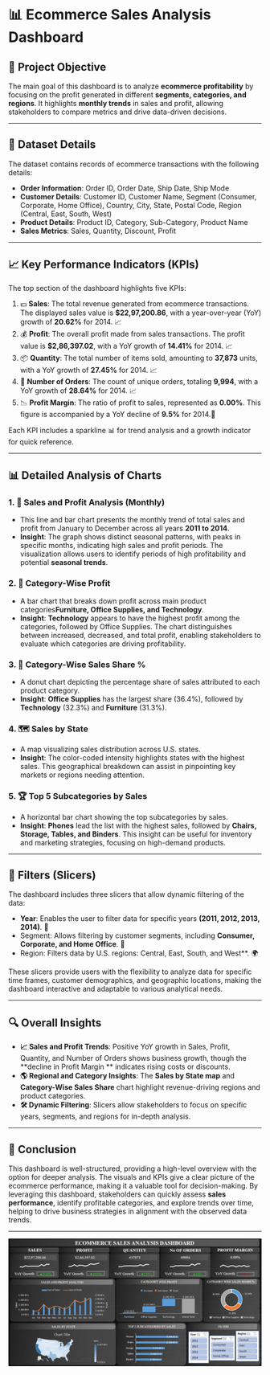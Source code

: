 # 📊 Ecommerce Sales Analysis Dashboard

## 🎯 Project Objective

The main goal of this dashboard is to analyze **ecommerce profitability** by focusing on the profit generated in different **segments, categories, and regions**. It highlights **monthly trends** in sales and profit, allowing stakeholders to compare metrics and drive data-driven decisions.

---

## 📄 Dataset Details

The dataset contains records of ecommerce transactions with the following details:

- **Order Information**: Order ID, Order Date, Ship Date, Ship Mode
- **Customer Details**: Customer ID, Customer Name, Segment (Consumer, Corporate, Home Office), Country, City, State, Postal Code, Region (Central, East, South, West)
- **Product Details**: Product ID, Category, Sub-Category, Product Name
- **Sales Metrics**: Sales, Quantity, Discount, Profit

---

## 📈 Key Performance Indicators (KPIs)

The top section of the dashboard highlights five KPIs:

1. 💵 **Sales**: The total revenue generated from ecommerce transactions. The displayed sales value is **$22,97,200.86**, with a year-over-year (YoY) growth of **20.62%** for 2014. 📈
2. 💰 **Profit**: The overall profit made from sales transactions. The profit value is **$2,86,397.02**, with a YoY growth of **14.41%** for 2014. 📈
3. 📦 **Quantity**: The total number of items sold, amounting to **37,873** units, with a YoY growth of **27.45%** for 2014. 📈
4. 📑 **Number of Orders**: The count of unique orders, totaling **9,994**, with a YoY growth of **28.64%** for 2014. 📈
5. 📉 **Profit Margin**: The ratio of profit to sales, represented as **0.00%**. This figure is accompanied by a YoY decline of **9.5%** for 2014.🔻

Each KPI includes a sparkline 📊 for trend analysis and a growth indicator for quick reference.

---

## 📊 Detailed Analysis of Charts

### 1. 📅 Sales and Profit Analysis (Monthly)
   - This line and bar chart presents the monthly trend of total sales and profit from January to December across all years **2011 to 2014**.
   - **Insight**: The graph shows distinct seasonal patterns, with peaks in specific months, indicating high sales and profit periods. The visualization allows users to identify periods of high profitability and potential **seasonal trends**.

### 2. 📂 Category-Wise Profit
   - A bar chart that breaks down profit across main product categories**Furniture, Office Supplies, and Technology**.
   - **Insight**: **Technology** appears to have the highest profit among the categories, followed by Office Supplies. The chart distinguishes between increased, decreased, and total profit, enabling stakeholders to evaluate which categories are driving profitability.

### 3. 🥧 Category-Wise Sales Share %
   - A donut chart depicting the percentage share of sales attributed to each product category.
   - **Insight**: **Office Supplies** has the largest share (36.4%), followed by **Technology** (32.3%) and **Furniture** (31.3%).

### 4. 🗺️ Sales by State
   - A map visualizing sales distribution across U.S. states.
   - **Insight**: The color-coded intensity highlights states with the highest sales. This geographical breakdown can assist in pinpointing key markets or regions needing attention.

### 5. 🏆 Top 5 Subcategories by Sales
   - A horizontal bar chart showing the top subcategories by sales.
   - **Insight**: **Phones** lead the list with the highest sales, followed by **Chairs, Storage, Tables, and Binders**. This insight can be useful for inventory and marketing strategies, focusing on high-demand products.

---

## 🔄 Filters (Slicers)

The dashboard includes three slicers that allow dynamic filtering of the data:

-	**Year**: Enables the user to filter data for specific years **(2011, 2012, 2013, 2014)**. 📅
-	Segment: Allows filtering by customer segments, including **Consumer, Corporate, and Home Office**. 👥
-	Region: Filters data by U.S. regions: Central, East, South, and West**. 🌍

These slicers provide users with the flexibility to analyze data for specific time frames, customer demographics, and geographic locations, making the dashboard interactive and adaptable to various analytical needs.

---

## 🔍 Overall Insights

- **📈 Sales and Profit Trends**: Positive YoY growth in Sales, Profit, Quantity, and Number of Orders shows business growth, though the **decline in Profit Margin ** indicates rising costs or discounts.
- **🌎 Regional and Category Insights**: The **Sales by State map** and **Category-Wise Sales Share** chart highlight revenue-driving regions and product categories.
- **🛠️ Dynamic Filtering**: Slicers allow stakeholders to focus on specific years, segments, and regions for in-depth analysis.

---

## 🚀 Conclusion

This dashboard is well-structured, providing a high-level overview with the option for deeper analysis. The visuals and KPIs give a clear picture of the ecommerce performance, making it a valuable tool for decision-making. By leveraging this dashboard, stakeholders can quickly assess **sales performance**, identify profitable categories, and explore trends over time, helping to drive business strategies in alignment with the observed data trends.

---
![Dashboard](https://github.com/chandrashekharmotigi/Ecommerce_Sales_Analysis_Using_Excel/blob/main/Dashboard.png)
